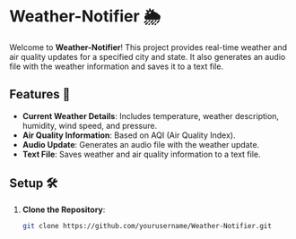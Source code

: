 # Weather-Notifier 🌦️

Welcome to **Weather-Notifier**! This project provides real-time weather and air quality updates for a specified city and state. It also generates an audio file with the weather information and saves it to a text file.

## Features 🚀
- **Current Weather Details**: Includes temperature, weather description, humidity, wind speed, and pressure.
- **Air Quality Information**: Based on AQI (Air Quality Index).
- **Audio Update**: Generates an audio file with the weather update.
- **Text File**: Saves weather and air quality information to a text file.

## Setup 🛠️

1. **Clone the Repository**:

   ```bash
   git clone https://github.com/yourusername/Weather-Notifier.git
